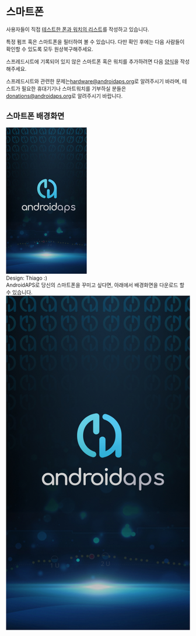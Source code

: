 # 스마트폰

사용자들이 직접 [테스트한 폰과 워치의 리스트](https://docs.google.com/spreadsheets/d/1gZAsN6f0gv6tkgy9EBsYl0BQNhna0RDqA9QGycAqCQc/edit?usp=sharing)를 작성하고 있습니다.

특정 펌프 혹은 스마트폰을 필터하여 볼 수 있습니다. 다만 확인 후에는 다음 사람들이 확인할 수 있도록 모두 원상복구해주세요.

스프레드시트에 기록되어 있지 않은 스마트폰 혹은 워치를 추가하려면 다음 [양식](https://docs.google.com/forms/d/e/1FAIpQLScvmuqLTZ7MizuFBoTyVCZXuDb__jnQawEvMYtnnT9RGY6QUw/viewform)을 작성해주세요.

스프레드시트와 관련한 문제는<hardware@androidaps.org>로 알려주시기 바라며, 테스트가 필요한 휴대기기나 스마트워치를 기부하실 분들은 [donations@androidaps.org](mailto:hardware@androidaps.org)로 알려주시기 바랍니다.

## 스마트폰 배경화면

![스마트폰 배경화면](../images/bg_phone_thump.jpg) </br> Design: Thiago :) </br> AndroidAPS로 당신의 스마트폰을 꾸미고 싶다면, 아래에서 배경화면을 다운로드 할 수 있습니다. ![고해상도 배경화면](../images/bg_phone.jpg)